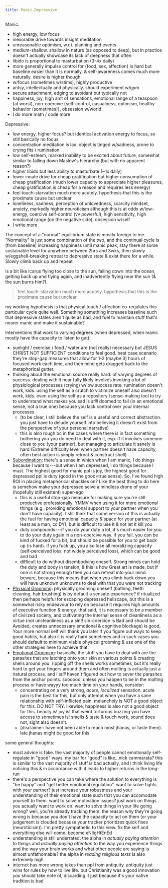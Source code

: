 ```yaml
---
title: Manic-Depressive
---
```


Manic:

- high energy, low focus
- inexorable drive towards insight meditation
- unreasonable optimism, w.r.t. planning and events
- medium-shallow. shallow in nature (as opposed to deep), but in practice doesn't actually showcase its lack of deepness that often
- libido is proportional to masturbation (3-4x daily)
- more generally impulse control for {food, sex, affection} is hard but baseline easier than it is normally, & self-awareness comes much more naturally. desire is higher though
- w/focus (sometimes w/stims), highly productive
- antsy, intellectually and physically. should experiment w/gym
- secure attachment, edging to avoidant but typically not
- happiness, joy, high amt of sensations, emotional range of a teaspoon (at worst), non-coercive {self-control, casualness, optimism, healthy behavior (sometimes)}, obsession w/world
- I do more math / code more

Depressive:

- low energy, higher focus? but identical activation energy to focus, so still basically no focus
- concentration meditation is lax. object is tinged w/sadness, prone to crying fits / rumination
- low self-esteem, marked inability to be excited about future, somewhat similar to falling down Maslow's hierarchy (but with no apparent reason?)
- *higher* libido but less ability to masturbate (~1x daily)
- lower innate drive for cheap gratification but higher consumption of cheap gratification (much lower capacity to appreciate higher pleasures, cheap gratification is cheap for a reason and requires less energy)
- feel touch-starvation much more acutely. hypothesis that this is the proximate cause but unclear
- loneliness, sadness, perception of unlovedness, scarcity mindset, anxiety, markedly higher neuroticism although this is at odds w/low-energy, coercive self-control (vv powerful), high sensitivity, high emotional range (on the negative side), obsession w/self
- I write more

The concept of a "normal" equilibrium state is mostly foreign to me. "Normality" is just some combination of the two, and the continual cycle is (from baseline) increasing happiness until manic peak, stay there at some sustainable level for anywhere between 2hrs and 3wks, then slowly w/eggshell-breaking retreat to depressive state & exist there for a while. Slowly climb back up and repeat

is a bit like Icarus flying too close to the sun, falling down into the ocean, getting back up and flying again, and inadvertently flying near the sun (& the sun burns him?). 

> feel touch-starvation much more acutely. hypothesis that this is the proximate cause but unclear

my working hypothesis is that physical touch / affection co-regulates this particular cycle quite well. Something something increases baseline such that depressive states aren't quite as bad, and fuel to maintain stuff that's nearer manic and make it sustainable?  

Interventions that work to varying degrees (when depressed, when manic mostly have the capacity to listen to gut):

- sunlight / exercise / food / water are (not really) necessary but JESUS CHRIST NOT SUFFICIENT conditions to feel good. best case scenario they're stop-gap measures that allow for 1-2 (maybe 3) hours of focused work each time, and then mind gets dragged back to the metaphorical gutter. 
- thinking about the emotional source really hard: of varying degrees of success. dealing with it near fully likely involves invoking a lot of physiological processes (crying) w/low success rate. rumination doesn't work, kids. using the self as a crutch to victimize oneself also doesn't work, kids. even using the self as a repository /sense-making tool to try to understand what makes you sad is *still* doomed to fail (in an emotional sense, not a true one) because you lack control over your internal processes
    - (to be clear, I still believe the self is a useful and correct abstraction. you just have to delude yourself into believing it doesn't exist from the perspective of your personal narrative)
    - this is also rough bc in the cases where there is in fact something bothering you you do need to deal with it, esp. if it involves someone close to you (your partner), but managing to articulate it sanely is hard (Extreme difficulty level when partner doesn't have capacity, often best action is simply retreat & construct shell)
- <u>Subordination:</u> there's a sense in which when I am manic, I do things because I want to---but when I am depressed, I do things because I must. The highest good for manic ppl is joy, the highest good for depressed ppl is duty (good in the good=true sense). So, I've found high ROI in placing metaphorical shackles on? Like the best thing to do here is somehow make your depressed selve a mindless drone of your (hopefully still existent) super-ego
    - this is a useful stop-gap measure for making sure you're still productive professionally. YMMV when using it for more emotional things (e.g., providing emotional support to your partner when you don't have capacity). I still think that some version of this is actually the fuel for having emotional capacity & space for your partner (at least as a man, cc DY), but is difficult to use it & not let it kill you
    - duty compounds---if you do your duty a lot, it's much easier for you to do your duty again in a non-coercive way. if you fail, you can be kind of fucked for a bit, but should be possible for you to get back up (is hard). if you fuck up, you also lose all moralizing capacity (self-perceived loss, not widely perceived loss), which can be good and bad
    - difficult to do without disembodying oneself. Strong minds can hold the duty and body in tension, & this is how Great art is made, but if one is not strong enough then you can retreat into your mind. beware, because this means that when you climb back down you will have unknown unknowns to deal with that you were not tracking
- <u>Physical Grooming</u>: physically grooming oneself (bathing, teeth cleaning, hair brushing) is by default a sensate experience? if ritualized then perhaps helpful for escaping depressed hellscape, but this is a somewhat risky endeavour to rely on because it requires high amounts of executive function & energy. that said, it is necessary to be a member of civilized society, and cultivating the internal sense of cleanliness as a virtue (not uncleanliness as a sin!! sin-coercion is Bad and should be Avoided, creates unnecessary emotional & cognitive blockage) is good. Your more normal self will thank you later if you figure out ways to keep good habits, but also it is really hard sometimes and in such cases you should default to minimum viable physical grooming & use one of the other strategies here to achieve that.
- <u>Emotional Grooming</u>: basically, the stuff you have to deal with are the parasites that are latching onto your skin at various points & creating shells around you. ripping off the shells works sometimes, but it's really hard to get your fingers around them and often molting is actually just a natural process. and I *still* haven't figured out how to sever the parasites from the anchor points. soooooo, unless you happen to be in the molting process or have wayyy too much time on your hands, consider:
    - concentrating on a very strong, *acute, localized* sensation. acute pain is the best for this, but only attempt when you have a sane relationship with self-inflicted pain. melancholy is NOT a good object for this. DO NOT TRY. likewise, happiness is also not a good object for this. beauty is! joy is! that weird torturous buzzing you have access to sometimes is! smells & taste & touch work, sound does not, sight also doesn't. 
    - (disclaimer: have not been able to reach most jhanas, or taste them). late jhanas might be good for this

some general thoughts:

- most advice is fake. the vast majority of people cannot emotionally self-regulate in "good" ways. my bar for "good" is like...nick cammarata? this is similar to the vast majority of stuff is bad actually, and i think living life noticing this & in accordance with it leads to higher returns in the long-run
- there's a perspective you can take where the solution to everything is "be happy" and "get better emotional regulation". want to solve fights with your partner? just increase your robustness and your understanding of their emotional state such that you can accomodate yourself to them. want to solve motivation issues? just work on things you actually want to work on. want to solve things in your life going wrong? well, you're already tracking them. the reason why they're going wrong is because you don't have the capacity to act on them (or your judgement is clouded because your tracker prioritizes quick fixes (neuroticism)). I'm pretty sympathetic to this view. fix the self and everything else will come. become eNlIgHtEnEd
- understanding is still underrated. the alpha in *actually paying attention* to things and *actually paying attention* to the way you experience things and the way your brain works and what other people are saying is almost unfathomable? the alpha in *reading religious texts* is also extremely high. 
- internet has more wrong takes than ppl from antiquity. antiquity just wins for rules by how to live life. but Christianity was a good innovation you should take note of, discarding it just because it's your native tradition is bad


